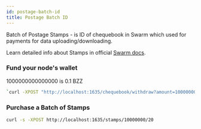 ```yaml
---
id: postage-batch-id
title: Postage Batch ID
---
```


Batch of Postage Stamps - is ID of chequebook in Swarm which used for payments for data uploading/downloading.

Learn detailed info about Stamps in official [Swarm docs](https://docs.ethswarm.org/docs/access-the-swarm/keep-your-data-alive).

### Fund your node's wallet

1000000000000000 is 0.1 BZZ

```sh
`curl -XPOST "http://localhost:1635/chequebook/withdraw?amount=1000000000000000"`
```

### Purchase a Batch of Stamps


```sh
curl -s -XPOST http://localhost:1635/stamps/10000000/20
```
